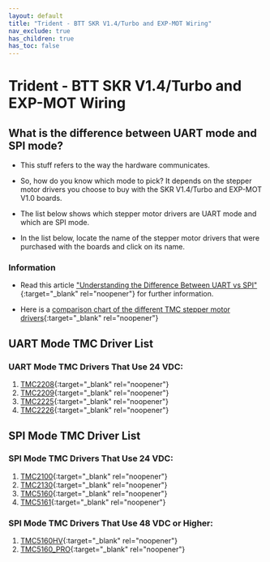 ```yaml
---
layout: default
title: "Trident - BTT SKR V1.4/Turbo and EXP-MOT Wiring"
nav_exclude: true
has_children: true
has_toc: false
---
```


# Trident - BTT SKR V1.4/Turbo and EXP-MOT Wiring

## What is the difference between UART mode and SPI mode?

* This stuff refers to the way the hardware communicates.

* So, how do you know which mode to pick? It depends on the stepper motor drivers you choose to buy with the SKR V1.4/Turbo and EXP-MOT V1.0 boards.

* The list below shows which stepper motor drivers are UART mode and which are SPI mode.

* In the list below, locate the name of the stepper motor drivers that were purchased with the boards and click on its name.

### Information

* Read this article ["Understanding the Difference Between UART vs SPI" ](./images/What_is_the_Difference_Between_SPI_vs_UART.pdf#toolbar=1&page=1){:target="_blank" rel="noopener"} for further information.

* Here is a [comparison chart of the different TMC stepper motor drivers](https://learn.watterott.com/silentstepstick/comparison/){:target="_blank" rel="noopener"}


## UART Mode TMC Driver List

### UART Mode TMC Drivers That Use 24 VDC:

1.  [TMC2208](./tri_skrv14_exp-mot_uart_wiring#trident---skr-v14turbo-and-exp-mot-tmc2208-tmc2209-tmc2225-or-tmc2226){:target="_blank" rel="noopener"}
2.  [TMC2209](./tri_skrv14_exp-mot_uart_wiring#trident---skr-v14turbo-and-exp-mot-tmc2208-tmc2209-tmc2225-or-tmc2226){:target="_blank" rel="noopener"}
3.  [TMC2225](./tri_skrv14_exp-mot_uart_wiring#trident---skr-v14turbo-and-exp-mot-tmc2208-tmc2209-tmc2225-or-tmc2226){:target="_blank" rel="noopener"}
4.  [TMC2226](./tri_skrv14_exp-mot_uart_wiring#trident---skr-v14turbo-and-exp-mot-tmc2208-tmc2209-tmc2225-or-tmc2226){:target="_blank" rel="noopener"}


## SPI Mode TMC Driver List

### SPI Mode TMC Drivers That Use 24 VDC:

1.  [TMC2100](./tri_skrv14_exp-mot_spi_wiring#trident---skr-v14turbo-and-exp-mot-tmc2100-tmc2130-tmc5160-tmc5161-tmc5160hv-tmc5160pro){:target="_blank" rel="noopener"}
2.  [TMC2130](./tri_skrv14_exp-mot_spi_wiring#trident---skr-v14turbo-and-exp-mot-tmc2100-tmc2130-tmc5160-tmc5161-tmc5160hv-tmc5160pro){:target="_blank" rel="noopener"}
3.  [TMC5160](./tri_skrv14_exp-mot_spi_wiring#trident---skr-v14turbo-and-exp-mot-tmc2100-tmc2130-tmc5160-tmc5161-tmc5160hv-tmc5160pro){:target="_blank" rel="noopener"}
4.  [TMC5161](./tri_skrv14_exp-mot_spi_wiring#trident---skr-v14turbo-and-exp-mot-tmc2100-tmc2130-tmc5160-tmc5161-tmc5160hv-tmc5160pro){:target="_blank" rel="noopener"}

### SPI Mode TMC Drivers That Use 48 VDC or Higher:

1. [TMC5160HV](./tri_skrv14_exp-mot_spi_wiring#trident---skr-v14turbo-and-exp-mot-tmc2100-tmc2130-tmc5160-tmc5161-tmc5160hv-tmc5160pro){:target="_blank" rel="noopener"}
2. [TMC5160_PRO](./tri_skrv14_exp-mot_spi_wiring#trident---skr-v14turbo-and-exp-mot-tmc2100-tmc2130-tmc5160-tmc5161-tmc5160hv-tmc5160pro){:target="_blank" rel="noopener"}